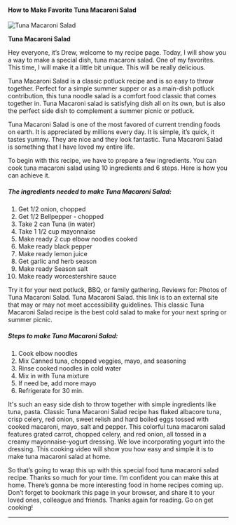             

#### How to Make Favorite Tuna Macaroni Salad

![Tuna Macaroni Salad](https://img-global.cpcdn.com/recipes/5648204999163904/751x532cq70/tuna-macaroni-salad-recipe-main-photo.jpg)

**Tuna Macaroni Salad**

Hey everyone, it’s Drew, welcome to my recipe page. Today, I will show you a way to make a special dish, tuna macaroni salad. One of my favorites. This time, I will make it a little bit unique. This will be really delicious.

Tuna Macaroni Salad is a classic potluck recipe and is so easy to throw together. Perfect for a simple summer supper or as a main-dish potluck contribution, this tuna noodle salad is a comfort food classic that comes together in. Tuna Macaroni salad is satisfying dish all on its own, but is also the perfect side dish to complement a summer picnic or potluck.

Tuna Macaroni Salad is one of the most favored of current trending foods on earth. It is appreciated by millions every day. It is simple, it’s quick, it tastes yummy. They are nice and they look fantastic. Tuna Macaroni Salad is something that I have loved my entire life.

To begin with this recipe, we have to prepare a few ingredients. You can cook tuna macaroni salad using 10 ingredients and 6 steps. Here is how you can achieve it.

##### The ingredients needed to make Tuna Macaroni Salad:

1.  Get 1/2 onion, chopped
2.  Get 1/2 Bellpepper - chopped
3.  Take 2 can Tuna (in water)
4.  Take 1 1/2 cup mayonnaise
5.  Make ready 2 cup elbow noodles cooked
6.  Make ready black pepper
7.  Make ready lemon juice
8.  Get garlic and herb season
9.  Make ready Season salt
10.  Make ready worcestershire sauce

Try it for your next potluck, BBQ, or family gathering. Reviews for: Photos of Tuna Macaroni Salad. Tuna Macaroni Salad. this link is to an external site that may or may not meet accessibility guidelines. This classic Tuna Macaroni Salad recipe is the best cold salad to make for your next spring or summer picnic.

##### Steps to make Tuna Macaroni Salad:

1.  Cook elbow noodles
2.  Mix Canned tuna, chopped veggies, mayo, and seasoning
3.  Rinse cooked noodles in cold water
4.  Mix in with Tuna mixture
5.  If need be, add more mayo
6.  Refrigerate for 30 min.

It's such an easy side dish to throw together with simple ingredients like tuna, pasta. Classic Tuna Macaroni Salad recipe has flaked albacore tuna, crisp celery, red onion, sweet relish and hard boiled eggs tossed with cooked macaroni, mayo, salt and pepper. This colorful tuna macaroni salad features grated carrot, chopped celery, and red onion, all tossed in a creamy mayonnaise-yogurt dressing. We love incorporating yogurt into the dressing. This cooking video will show you how easy and simple it is to make tuna macaroni salad at home.

So that’s going to wrap this up with this special food tuna macaroni salad recipe. Thanks so much for your time. I’m confident you can make this at home. There’s gonna be more interesting food in home recipes coming up. Don’t forget to bookmark this page in your browser, and share it to your loved ones, colleague and friends. Thanks again for reading. Go on get cooking!

* * *